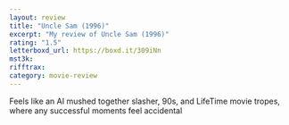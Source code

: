 ```yaml
---
layout: review
title: "Uncle Sam (1996)"
excerpt: "My review of Uncle Sam (1996)"
rating: "1.5"
letterboxd_url: https://boxd.it/309iNn
mst3k:
rifftrax:
category: movie-review
---
```


Feels like an AI mushed together slasher, 90s, and LifeTime movie tropes, where any successful moments feel accidental
